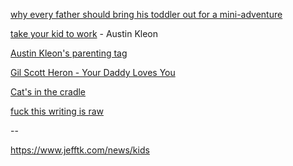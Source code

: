 ---
---

[why every father should bring his toddler out for a mini-adventure](https://medium.com/@stefenchow/why-every-father-should-bring-his-toddler-out-for-a-mini-adventure-be147d9490e7)

[take your kid to work](https://austinkleon.com/2018/10/05/take-your-kid-to-work/) - Austin Kleon

[Austin Kleon's parenting tag](http://tumblr.austinkleon.com/tagged/parenting)

[Gil Scott Heron - Your Daddy Loves You](https://www.youtube.com/watch?v=uhAGRzT4bio)

[Cat's in the cradle](https://www.youtube.com/watch?v=KUwjNBjqR-c)

[fuck this writing is raw](https://www.briannawolfson.com/nonfiction)

--

<https://www.jefftk.com/news/kids>